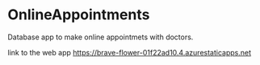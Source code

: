 # OnlineAppointments

Database app to make online appointmets with doctors.

link to the web app https://brave-flower-01f22ad10.4.azurestaticapps.net
